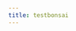 ```yaml
---
title: testbonsai
---
```


<script src="https://cdn.plot.ly/plotly-3.0.3.min.js"></script>
<script src="https://cdnjs.cloudflare.com/ajax/libs/sql.js/1.8.0/sql-wasm.js"></script>

<div id="app"></div>

<script defer src="./main.bc.js"></script>
